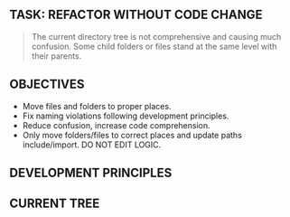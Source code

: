 

## TASK: REFACTOR WITHOUT CODE CHANGE

> The current directory tree is not comprehensive and causing much confusion. Some child folders or files stand at the same level with their parents.

## OBJECTIVES

- Move files and folders to proper places.
- Fix naming violations following development principles.
- Reduce confusion, increase code comprehension.
- Only move folders/files to correct places and update paths include/import. DO NOT EDIT LOGIC.

## DEVELOPMENT PRINCIPLES



## CURRENT TREE

